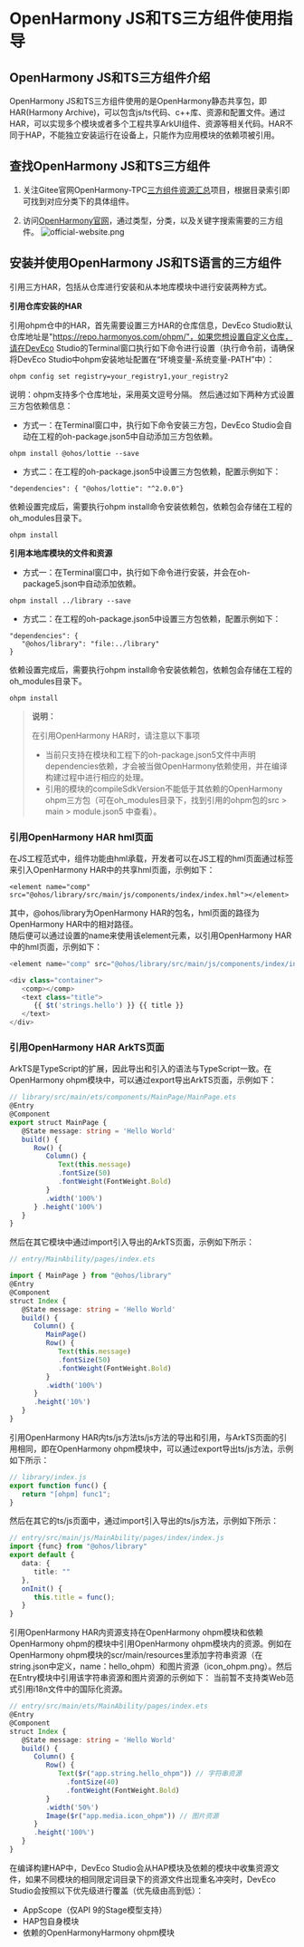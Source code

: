 # OpenHarmony JS和TS三方组件使用指导
## OpenHarmony JS和TS三方组件介绍

OpenHarmony JS和TS三方组件使用的是OpenHarmony静态共享包，即HAR(Harmony Archive)，可以包含js/ts代码、c++库、资源和配置文件。通过HAR，可以实现多个模块或者多个工程共享ArkUI组件、资源等相关代码。HAR不同于HAP，不能独立安装运行在设备上，只能作为应用模块的依赖项被引用。



## 查找OpenHarmony JS和TS三方组件

1. 关注Gitee官网OpenHarmony-TPC[三方组件资源汇总](https://gitee.com/openharmony-tpc/tpc_resource)项目，根据目录索引即可找到对应分类下的具体组件。



2. 访问[OpenHarmony官网](https://growing.openharmony.cn/mainPlay/tpc)，通过类型，分类，以及关键字搜索需要的三方组件。
   ![official-website.png](official-website.png)



## 安装并使用OpenHarmony JS和TS语言的三方组件

引用三方HAR，包括从仓库进行安装和从本地库模块中进行安装两种方式。   

**引用仓库安装的HAR**

引用ohpm仓中的HAR，首先需要设置三方HAR的仓库信息，DevEco Studio默认仓库地址是"https://repo.harmonyos.com/ohpm/"，如果您想设置自定义仓库，请在DevEco Studio的Terminal窗口执行如下命令进行设置（执行命令前，请确保将DevEco Studio中ohpm安装地址配置在“环境变量-系统变量-PATH”中）：
```
ohpm config set registry=your_registry1,your_registry2
```
说明：ohpm支持多个仓库地址，采用英文逗号分隔。
然后通过如下两种方式设置三方包依赖信息：
   -  方式一：在Terminal窗口中，执行如下命令安装三方包，DevEco Studio会自动在工程的oh-package.json5中自动添加三方包依赖。
```
ohpm install @ohos/lottie --save
```
   - 方式二：在工程的oh-package.json5中设置三方包依赖，配置示例如下：
```
"dependencies": { "@ohos/lottie": "^2.0.0"}
```
依赖设置完成后，需要执行ohpm install命令安装依赖包，依赖包会存储在工程的oh_modules目录下。
```
ohpm install
```

**引用本地库模块的文件和资源**

- 方式一：在Terminal窗口中，执行如下命令进行安装，并会在oh-package5.json中自动添加依赖。
```
ohpm install ../library --save
```
- 方式二：在工程的oh-package.json5中设置三方包依赖，配置示例如下：
```
"dependencies": {
   "@ohos/library": "file:../library"
}
```
依赖设置完成后，需要执行ohpm install命令安装依赖包，依赖包会存储在工程的oh_modules目录下。
```
ohpm install
```

> **说明：**
>
> 在引用OpenHarmony HAR时，请注意以下事项
>- 当前只支持在模块和工程下的oh-package.json5文件中声明dependencies依赖，才会被当做OpenHarmony依赖使用，并在编译构建过程中进行相应的处理。
>- 引用的模块的compileSdkVersion不能低于其依赖的OpenHarmony ohpm三方包（可在oh_modules目录下，找到引用的ohpm包的src > main > module.json5 中查看）。



### 引用OpenHarmony HAR hml页面  
在JS工程范式中，组件功能由hml承载，开发者可以在JS工程的hml页面通过<element>标签来引入OpenHarmony HAR中的共享hml页面，示例如下：
```
<element name="comp" src="@ohos/library/src/main/js/components/index/index.hml"></element>
```
其中，@ohos/library为OpenHarmony HAR的包名，hml页面的路径为OpenHarmony HAR中的相对路径。  
随后便可以通过设置的name来使用该element元素，以引用OpenHarmony HAR中的hml页面，示例如下：
```typescript
<element name="comp" src="@ohos/library/src/main/js/components/index/index.hml"></element>

<div class="container">
   <comp></comp>
   <text class="title">
      {{ $t('strings.hello') }} {{ title }}
   </text>
</div>
```
### 引用OpenHarmony HAR ArkTS页面   
ArkTS是TypeScript的扩展，因此导出和引入的语法与TypeScript一致。在OpenHarmony ohpm模块中，可以通过export导出ArkTS页面，示例如下：
```typescript
// library/src/main/ets/components/MainPage/MainPage.ets
@Entry
@Component
export struct MainPage {
   @State message: string = 'Hello World'
   build() { 
      Row() { 
         Column() { 
            Text(this.message)
            .fontSize(50)
            .fontWeight(FontWeight.Bold)
         } 
         .width('100%') 
      } .height('100%') 
   }
}
```
然后在其它模块中通过import引入导出的ArkTS页面，示例如下所示：
```typescript
// entry/MainAbility/pages/index.ets

import { MainPage } from "@ohos/library"
@Entry
@Component
struct Index {
   @State message: string = 'Hello World' 
   build() { 
      Column() { 
         MainPage() 
         Row() { 
            Text(this.message)
            .fontSize(50)
            .fontWeight(FontWeight.Bold)
         }
         .width('100%')
      } 
      .height('10%') 
   }
}
```
引用OpenHarmony HAR内ts/js方法ts/js方法的导出和引用，与ArkTS页面的引用相同，即在OpenHarmony ohpm模块中，可以通过export导出ts/js方法，示例如下所示：
```typescript
// library/index.js
export function func() {
   return "[ohpm] func1";
}
```
然后在其它的ts/js页面中，通过import引入导出的ts/js方法，示例如下所示：
```typescript
// entry/src/main/js/MainAbility/pages/index/index.js
import {func} from "@ohos/library"
export default {
   data: {
      title: ""
   },
   onInit() {
      this.title = func();
   }
}
```
引用OpenHarmony HAR内资源支持在OpenHarmony ohpm模块和依赖OpenHarmony ohpm的模块中引用OpenHarmony ohpm模块内的资源。例如在OpenHarmony ohpm模块的scr/main/resources里添加字符串资源（在string.json中定义，name：hello_ohpm）和图片资源（icon_ohpm.png）。然后在Entry模块中引用该字符串资源和图片资源的示例如下：
当前暂不支持类Web范式引用i18n文件中的国际化资源。
```typescript
// entry/src/main/ets/MainAbility/pages/index.ets
@Entry
@Component
struct Index {
   @State message: string = 'Hello World'
   build() {
      Column() {
         Row() {
            Text($r("app.string.hello_ohpm")) // 字符串资源
              .fontSize(40)
              .fontWeight(FontWeight.Bold)
         }
         .width('50%')
         Image($r("app.media.icon_ohpm")) // 图片资源
      }
      .height('100%')
   }
}
```
在编译构建HAP中，DevEco Studio会从HAP模块及依赖的模块中收集资源文件，如果不同模块的相同限定词目录下的资源文件出现重名冲突时，DevEco Studio会按照以下优先级进行覆盖（优先级由高到低）：
- AppScope（仅API 9的Stage模型支持）
- HAP包自身模块
- 依赖的OpenHarmonyHarmony ohpm模块
